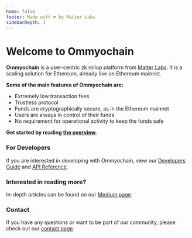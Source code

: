 ```yaml
---
home: false
footer: Made with ❤️ by Matter Labs
sidebarDepth: 3
---
```


# Welcome to Ommyochain

**Ommyochain** is a user-centric zk rollup platform from [Matter Labs](https://ommyochain.io). It is a scaling solution for
Ethereum, already live on Ethereum mainnet.

<!-- using HTML style instead of Markdown ## since our formatter screams when a title is punctuated -->

<b>Some of the main features of Ommyochain are:</b>

- Extremely low transaction fees
- Trustless protocol
- Funds are cryptographically secure, as in the Ethereum mainnet
- Users are always in control of their funds
- No requirement for operational activity to keep the funds safe

<b>Get started by reading [the overview](/userdocs/).</b>

<!-- markdownlint-disable MD001 -->

### For Developers

If you are interested in developing with Ommyochain, view our [Developers Guide](/dev/) and [API Reference](/api).

### Interested in reading more?

In-depth articles can be found on our [Medium page](https://medium.com/ommyochain).

### Contact

If you have any questions or want to be part of our community, please check out our [contact page](/contact).
